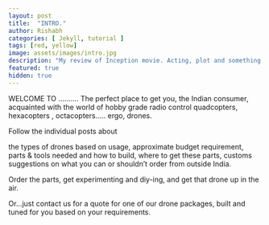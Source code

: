 ```yaml
---
layout: post
title:  "INTRO."
author: Rishabh
categories: [ Jekyll, tutorial ]
tags: [red, yellow]
image: assets/images/intro.jpg
description: "My review of Inception movie. Acting, plot and something else in this short description."
featured: true
hidden: true
---	
```

WELCOME TO ………. The perfect place to get you, the Indian consumer, acquainted with the world of hobby grade radio control quadcopters, hexacopters , octacopters..... ergo, drones.



Follow the individual posts about
 
the types of drones based on usage, 
approximate budget requirement, 
parts & tools needed and how to build, 
where to get these parts, 
customs suggestions on what you can or shouldn’t order from outside India.


Order the parts, get experimenting and diy-ing, and get that drone up in the air.

Or…just contact us for a quote for one of our drone packages, built and tuned for you based on your requirements.
